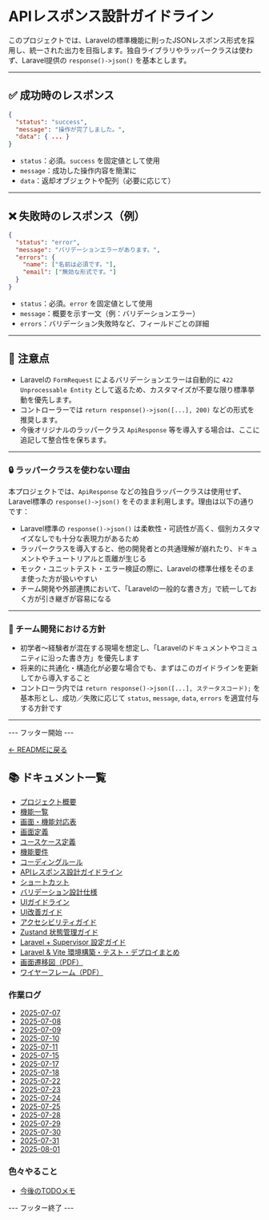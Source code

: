 # APIレスポンス設計ガイドライン

このプロジェクトでは、Laravelの標準機能に則ったJSONレスポンス形式を採用し、統一された出力を目指します。独自ライブラリやラッパークラスは使わず、Laravel提供の `response()->json()` を基本とします。

---

## ✅ 成功時のレスポンス

```json
{
  "status": "success",
  "message": "操作が完了しました。",
  "data": { ... }
}
```

- `status`：必須。`success` を固定値として使用
- `message`：成功した操作内容を簡潔に
- `data`：返却オブジェクトや配列（必要に応じて）

---

## ❌ 失敗時のレスポンス（例）

```json
{
  "status": "error",
  "message": "バリデーションエラーがあります。",
  "errors": {
    "name": ["名前は必須です。"],
    "email": ["無効な形式です。"]
  }
}
```

- `status`：必須。`error` を固定値として使用
- `message`：概要を示す一文（例：バリデーションエラー）
- `errors`：バリデーション失敗時など、フィールドごとの詳細

---

## 🔁 注意点

- Laravelの `FormRequest` によるバリデーションエラーは自動的に `422 Unprocessable Entity` として返るため、カスタマイズが不要な限り標準挙動を優先します。
- コントローラーでは `return response()->json([...], 200)` などの形式を推奨します。
- 今後オリジナルのラッパークラス `ApiResponse` 等を導入する場合は、ここに追記して整合性を保ちます。

---
### 🔒 ラッパークラスを使わない理由

本プロジェクトでは、`ApiResponse` などの独自ラッパークラスは使用せず、Laravel標準の `response()->json()` をそのまま利用します。理由は以下の通りです：

- Laravel標準の `response()->json()` は柔軟性・可読性が高く、個別カスタマイズなしでも十分な表現力があるため
- ラッパークラスを導入すると、他の開発者との共通理解が崩れたり、ドキュメントやチュートリアルと乖離が生じる
- モック・ユニットテスト・エラー検証の際に、Laravelの標準仕様をそのまま使った方が扱いやすい
- チーム開発や外部連携において、「Laravelの一般的な書き方」で統一しておく方が引き継ぎが容易になる

---

### 📌 チーム開発における方針

- 初学者〜経験者が混在する現場を想定し、「Laravelのドキュメントやコミュニティに沿った書き方」を優先します
- 将来的に共通化・構造化が必要な場合でも、まずはこのガイドラインを更新してから導入すること
- コントローラ内では `return response()->json([...], ステータスコード);` を基本形とし、成功／失敗に応じて `status`, `message`, `data`, `errors` を適宜付与する方針です

---
--- フッター開始 ---

[← READMEに戻る](../README.md)

## 📚 ドキュメント一覧

- [プロジェクト概要](project-overview.md)
- [機能一覧](features.md)
- [画面・機能対応表](function_screen_map.md)
- [画面定義](screens.md)
- [ユースケース定義](usecase_reserve.md)
- [機能要件](functional_requirements.md)
- [コーディングルール](coding-rules.md)
- [APIレスポンス設計ガイドライン](api_response.md)
- [ショートカット](shortcuts.md)
- [バリデーション設計仕様](validation_spec.md)
- [UIガイドライン](ui_guideline.md)
- [UI改善ガイド](ui_improvement_guide.md)
- [アクセシビリティガイド](accessibility_guide.md) 
- [Zustand 状態管理ガイド](zustand_guide.md)
- [Laravel + Supervisor 設定ガイド](supervisor.md)
- [Laravel & Vite 環境構築・テスト・デプロイまとめ](laravel-vite-setup.md)
- [画面遷移図（PDF）](画面遷移図.pdf)
- [ワイヤーフレーム（PDF）](ワイヤーフレーム.pdf)

### 作業ログ
- [2025-07-07](logs/2025-07-07.md)
- [2025-07-08](logs/2025-07-08.md)
- [2025-07-09](logs/2025-07-09.md)
- [2025-07-10](logs/2025-07-10.md)
- [2025-07-11](logs/2025-07-11.md)
- [2025-07-15](logs/2025-07-15.md)
- [2025-07-17](logs/2025-07-17.md)
- [2025-07-18](logs/2025-07-18.md)
- [2025-07-22](logs/2025-07-22.md)
- [2025-07-23](logs/2025-07-23.md)
- [2025-07-24](logs/2025-07-24.md)
- [2025-07-25](logs/2025-07-25.md)
- [2025-07-28](logs/2025-07-28.md)
- [2025-07-29](logs/2025-07-29.md)
- [2025-07-30](logs/2025-07-30.md)
- [2025-07-31](logs/2025-07-31.md)
- [2025-08-01](logs/2025-08-01.md)

### 色々やること
- [今後のTODOメモ](todo.md)

--- フッター終了 ---
